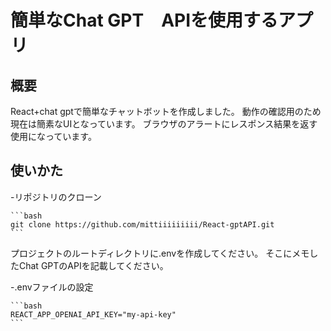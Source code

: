 # 簡単なChat GPT　APIを使用するアプリ

## 概要
React+chat gptで簡単なチャットボットを作成しました。
動作の確認用のため現在は簡素なUIとなっています。
ブラウザのアラートにレスポンス結果を返す使用になっています。

## 使いかた

-リポジトリのクローン

    ```bash
    git clone https://github.com/mittiiiiiiiii/React-gptAPI.git
    ```

プロジェクトのルートディレクトリに.envを作成してください。
そこにメモしたChat GPTのAPIを記載してください。

-.envファイルの設定

    ```bash
    REACT_APP_OPENAI_API_KEY="my-api-key"
    ```